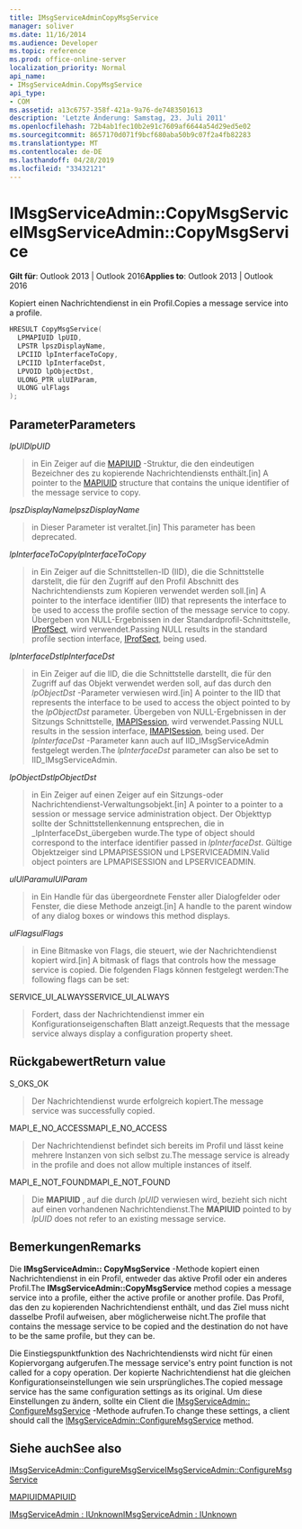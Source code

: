 ```yaml
---
title: IMsgServiceAdminCopyMsgService
manager: soliver
ms.date: 11/16/2014
ms.audience: Developer
ms.topic: reference
ms.prod: office-online-server
localization_priority: Normal
api_name:
- IMsgServiceAdmin.CopyMsgService
api_type:
- COM
ms.assetid: a13c6757-358f-421a-9a76-de7483501613
description: 'Letzte Änderung: Samstag, 23. Juli 2011'
ms.openlocfilehash: 72b4ab1fec10b2e91c7609af6644a54d29ed5e02
ms.sourcegitcommit: 8657170d071f9bcf680aba50b9c07f2a4fb82283
ms.translationtype: MT
ms.contentlocale: de-DE
ms.lasthandoff: 04/28/2019
ms.locfileid: "33432121"
---
```

# <a name="imsgserviceadmincopymsgservice"></a><span data-ttu-id="afc5d-103">IMsgServiceAdmin::CopyMsgService</span><span class="sxs-lookup"><span data-stu-id="afc5d-103">IMsgServiceAdmin::CopyMsgService</span></span>

  
  
<span data-ttu-id="afc5d-104">**Gilt für**: Outlook 2013 | Outlook 2016</span><span class="sxs-lookup"><span data-stu-id="afc5d-104">**Applies to**: Outlook 2013 | Outlook 2016</span></span> 
  
<span data-ttu-id="afc5d-105">Kopiert einen Nachrichtendienst in ein Profil.</span><span class="sxs-lookup"><span data-stu-id="afc5d-105">Copies a message service into a profile.</span></span> 
  
```cpp
HRESULT CopyMsgService(
  LPMAPIUID lpUID,
  LPSTR lpszDisplayName,
  LPCIID lpInterfaceToCopy,
  LPCIID lpInterfaceDst,
  LPVOID lpObjectDst,
  ULONG_PTR ulUIParam,
  ULONG ulFlags
);
```

## <a name="parameters"></a><span data-ttu-id="afc5d-106">Parameter</span><span class="sxs-lookup"><span data-stu-id="afc5d-106">Parameters</span></span>

 <span data-ttu-id="afc5d-107">_lpUID_</span><span class="sxs-lookup"><span data-stu-id="afc5d-107">_lpUID_</span></span>
  
> <span data-ttu-id="afc5d-108">in Ein Zeiger auf die [MAPIUID](mapiuid.md) -Struktur, die den eindeutigen Bezeichner des zu kopierende Nachrichtendiensts enthält.</span><span class="sxs-lookup"><span data-stu-id="afc5d-108">[in] A pointer to the [MAPIUID](mapiuid.md) structure that contains the unique identifier of the message service to copy.</span></span> 
    
 <span data-ttu-id="afc5d-109">_lpszDisplayName_</span><span class="sxs-lookup"><span data-stu-id="afc5d-109">_lpszDisplayName_</span></span>
  
> <span data-ttu-id="afc5d-110">in Dieser Parameter ist veraltet.</span><span class="sxs-lookup"><span data-stu-id="afc5d-110">[in] This parameter has been deprecated.</span></span> 
    
 <span data-ttu-id="afc5d-111">_lpInterfaceToCopy_</span><span class="sxs-lookup"><span data-stu-id="afc5d-111">_lpInterfaceToCopy_</span></span>
  
> <span data-ttu-id="afc5d-112">in Ein Zeiger auf die Schnittstellen-ID (IID), die die Schnittstelle darstellt, die für den Zugriff auf den Profil Abschnitt des Nachrichtendiensts zum Kopieren verwendet werden soll.</span><span class="sxs-lookup"><span data-stu-id="afc5d-112">[in] A pointer to the interface identifier (IID) that represents the interface to be used to access the profile section of the message service to copy.</span></span> <span data-ttu-id="afc5d-113">Übergeben von NULL-Ergebnissen in der Standardprofil-Schnittstelle, [IProfSect](iprofsectimapiprop.md), wird verwendet.</span><span class="sxs-lookup"><span data-stu-id="afc5d-113">Passing NULL results in the standard profile section interface, [IProfSect](iprofsectimapiprop.md), being used.</span></span>
    
 <span data-ttu-id="afc5d-114">_lpInterfaceDst_</span><span class="sxs-lookup"><span data-stu-id="afc5d-114">_lpInterfaceDst_</span></span>
  
> <span data-ttu-id="afc5d-115">in Ein Zeiger auf die IID, die die Schnittstelle darstellt, die für den Zugriff auf das Objekt verwendet werden soll, auf das durch den _lpObjectDst_ -Parameter verwiesen wird.</span><span class="sxs-lookup"><span data-stu-id="afc5d-115">[in] A pointer to the IID that represents the interface to be used to access the object pointed to by the  _lpObjectDst_ parameter.</span></span> <span data-ttu-id="afc5d-116">Übergeben von NULL-Ergebnissen in der Sitzungs Schnittstelle, [IMAPISession](imapisessioniunknown.md), wird verwendet.</span><span class="sxs-lookup"><span data-stu-id="afc5d-116">Passing NULL results in the session interface, [IMAPISession](imapisessioniunknown.md), being used.</span></span> <span data-ttu-id="afc5d-117">Der _lpInterfaceDst_ -Parameter kann auch auf IID_IMsgServiceAdmin festgelegt werden.</span><span class="sxs-lookup"><span data-stu-id="afc5d-117">The  _lpInterfaceDst_ parameter can also be set to IID_IMsgServiceAdmin.</span></span> 
    
 <span data-ttu-id="afc5d-118">_lpObjectDst_</span><span class="sxs-lookup"><span data-stu-id="afc5d-118">_lpObjectDst_</span></span>
  
> <span data-ttu-id="afc5d-119">in Ein Zeiger auf einen Zeiger auf ein Sitzungs-oder Nachrichtendienst-Verwaltungsobjekt.</span><span class="sxs-lookup"><span data-stu-id="afc5d-119">[in] A pointer to a pointer to a session or message service administration object.</span></span> <span data-ttu-id="afc5d-120">Der Objekttyp sollte der Schnittstellenkennung entsprechen, die in _lpInterfaceDst_übergeben wurde.</span><span class="sxs-lookup"><span data-stu-id="afc5d-120">The type of object should correspond to the interface identifier passed in  _lpInterfaceDst_.</span></span> <span data-ttu-id="afc5d-121">Gültige Objektzeiger sind LPMAPISESSION und LPSERVICEADMIN.</span><span class="sxs-lookup"><span data-stu-id="afc5d-121">Valid object pointers are LPMAPISESSION and LPSERVICEADMIN.</span></span>
    
 <span data-ttu-id="afc5d-122">_ulUIParam_</span><span class="sxs-lookup"><span data-stu-id="afc5d-122">_ulUIParam_</span></span>
  
> <span data-ttu-id="afc5d-123">in Ein Handle für das übergeordnete Fenster aller Dialogfelder oder Fenster, die diese Methode anzeigt.</span><span class="sxs-lookup"><span data-stu-id="afc5d-123">[in] A handle to the parent window of any dialog boxes or windows this method displays.</span></span>
    
 <span data-ttu-id="afc5d-124">_ulFlags_</span><span class="sxs-lookup"><span data-stu-id="afc5d-124">_ulFlags_</span></span>
  
> <span data-ttu-id="afc5d-125">in Eine Bitmaske von Flags, die steuert, wie der Nachrichtendienst kopiert wird.</span><span class="sxs-lookup"><span data-stu-id="afc5d-125">[in] A bitmask of flags that controls how the message service is copied.</span></span> <span data-ttu-id="afc5d-126">Die folgenden Flags können festgelegt werden:</span><span class="sxs-lookup"><span data-stu-id="afc5d-126">The following flags can be set:</span></span>
    
<span data-ttu-id="afc5d-127">SERVICE_UI_ALWAYS</span><span class="sxs-lookup"><span data-stu-id="afc5d-127">SERVICE_UI_ALWAYS</span></span> 
  
> <span data-ttu-id="afc5d-128">Fordert, dass der Nachrichtendienst immer ein Konfigurationseigenschaften Blatt anzeigt.</span><span class="sxs-lookup"><span data-stu-id="afc5d-128">Requests that the message service always display a configuration property sheet.</span></span>
    
## <a name="return-value"></a><span data-ttu-id="afc5d-129">Rückgabewert</span><span class="sxs-lookup"><span data-stu-id="afc5d-129">Return value</span></span>

<span data-ttu-id="afc5d-130">S_OK</span><span class="sxs-lookup"><span data-stu-id="afc5d-130">S_OK</span></span> 
  
> <span data-ttu-id="afc5d-131">Der Nachrichtendienst wurde erfolgreich kopiert.</span><span class="sxs-lookup"><span data-stu-id="afc5d-131">The message service was successfully copied.</span></span>
    
<span data-ttu-id="afc5d-132">MAPI_E_NO_ACCESS</span><span class="sxs-lookup"><span data-stu-id="afc5d-132">MAPI_E_NO_ACCESS</span></span> 
  
> <span data-ttu-id="afc5d-133">Der Nachrichtendienst befindet sich bereits im Profil und lässt keine mehrere Instanzen von sich selbst zu.</span><span class="sxs-lookup"><span data-stu-id="afc5d-133">The message service is already in the profile and does not allow multiple instances of itself.</span></span>
    
<span data-ttu-id="afc5d-134">MAPI_E_NOT_FOUND</span><span class="sxs-lookup"><span data-stu-id="afc5d-134">MAPI_E_NOT_FOUND</span></span> 
  
> <span data-ttu-id="afc5d-135">Die **MAPIUID** , auf die durch _lpUID_ verwiesen wird, bezieht sich nicht auf einen vorhandenen Nachrichtendienst.</span><span class="sxs-lookup"><span data-stu-id="afc5d-135">The **MAPIUID** pointed to by  _lpUID_ does not refer to an existing message service.</span></span> 
    
## <a name="remarks"></a><span data-ttu-id="afc5d-136">Bemerkungen</span><span class="sxs-lookup"><span data-stu-id="afc5d-136">Remarks</span></span>

<span data-ttu-id="afc5d-137">Die **IMsgServiceAdmin:: CopyMsgService** -Methode kopiert einen Nachrichtendienst in ein Profil, entweder das aktive Profil oder ein anderes Profil.</span><span class="sxs-lookup"><span data-stu-id="afc5d-137">The **IMsgServiceAdmin::CopyMsgService** method copies a message service into a profile, either the active profile or another profile.</span></span> <span data-ttu-id="afc5d-138">Das Profil, das den zu kopierenden Nachrichtendienst enthält, und das Ziel muss nicht dasselbe Profil aufweisen, aber möglicherweise nicht.</span><span class="sxs-lookup"><span data-stu-id="afc5d-138">The profile that contains the message service to be copied and the destination do not have to be the same profile, but they can be.</span></span> 
  
<span data-ttu-id="afc5d-139">Die Einstiegspunktfunktion des Nachrichtendiensts wird nicht für einen Kopiervorgang aufgerufen.</span><span class="sxs-lookup"><span data-stu-id="afc5d-139">The message service's entry point function is not called for a copy operation.</span></span> <span data-ttu-id="afc5d-140">Der kopierte Nachrichtendienst hat die gleichen Konfigurationseinstellungen wie sein ursprüngliches.</span><span class="sxs-lookup"><span data-stu-id="afc5d-140">The copied message service has the same configuration settings as its original.</span></span> <span data-ttu-id="afc5d-141">Um diese Einstellungen zu ändern, sollte ein Client die [IMsgServiceAdmin:: ConfigureMsgService](imsgserviceadmin-configuremsgservice.md) -Methode aufrufen.</span><span class="sxs-lookup"><span data-stu-id="afc5d-141">To change these settings, a client should call the [IMsgServiceAdmin::ConfigureMsgService](imsgserviceadmin-configuremsgservice.md) method.</span></span> 
  
## <a name="see-also"></a><span data-ttu-id="afc5d-142">Siehe auch</span><span class="sxs-lookup"><span data-stu-id="afc5d-142">See also</span></span>



[<span data-ttu-id="afc5d-143">IMsgServiceAdmin::ConfigureMsgService</span><span class="sxs-lookup"><span data-stu-id="afc5d-143">IMsgServiceAdmin::ConfigureMsgService</span></span>](imsgserviceadmin-configuremsgservice.md)
  
[<span data-ttu-id="afc5d-144">MAPIUID</span><span class="sxs-lookup"><span data-stu-id="afc5d-144">MAPIUID</span></span>](mapiuid.md)
  
[<span data-ttu-id="afc5d-145">IMsgServiceAdmin : IUnknown</span><span class="sxs-lookup"><span data-stu-id="afc5d-145">IMsgServiceAdmin : IUnknown</span></span>](imsgserviceadminiunknown.md)

